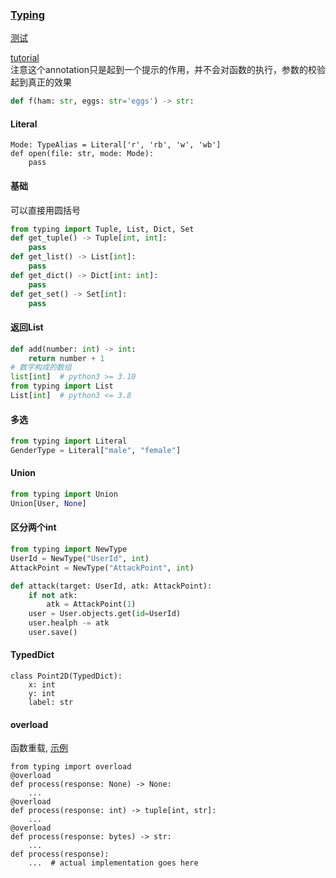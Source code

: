 ### [Typing](https://docs.python.org/3/library/typing.html)

[测试](./typing_test.py)

[tutorial](https://docs.python.org/3/tutorial/controlflow.html#function-annotations)  
注意这个annotation只是起到一个提示的作用，并不会对函数的执行，参数的校验起到真正的效果
```python
def f(ham: str, eggs: str='eggs') -> str:
```

#### Literal
```
Mode: TypeAlias = Literal['r', 'rb', 'w', 'wb']
def open(file: str, mode: Mode):
    pass
```

#### 基础
可以直接用圆括号
```python
from typing import Tuple, List, Dict, Set
def get_tuple() -> Tuple[int, int]:
    pass
def get_list() -> List[int]:
    pass
def get_dict() -> Dict[int: int]:
    pass
def get_set() -> Set[int]:
    pass
```


#### 返回List
```python
def add(number: int) -> int:
    return number + 1
# 数字构成的数组
list[int]  # python3 >= 3.10
from typing import List
List[int]  # python3 <= 3.8
```

#### 多选

```python
from typing import Literal
GenderType = Literal["male", "female"]
```


#### Union

```python
from typing import Union
Union[User, None]
```

#### 区分两个int

```python
from typing import NewType
UserId = NewType("UserId", int)
AttackPoint = NewType("AttackPoint", int)

def attack(target: UserId, atk: AttackPoint):
    if not atk:
        atk = AttackPoint(1)
    user = User.objects.get(id=UserId)
    user.healph -= atk
    user.save()

```


#### TypedDict

```python3
class Point2D(TypedDict):
    x: int
    y: int
    label: str
```


#### overload
函数重载, [示例](../test_typing_overload.py)
```python3
from typing import overload
@overload
def process(response: None) -> None:
    ...
@overload
def process(response: int) -> tuple[int, str]:
    ...
@overload
def process(response: bytes) -> str:
    ...
def process(response):
    ...  # actual implementation goes here
```
